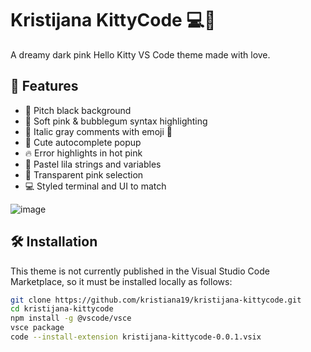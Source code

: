 # Kristijana KittyCode 💻🎀

A dreamy dark pink Hello Kitty VS Code theme made with love.

## 🎨 Features

- 🖤 Pitch black background
- 💖 Soft pink & bubblegum syntax highlighting
- 💬 Italic gray comments with emoji 🎀
- 🧠 Cute autocomplete popup
- 🔥 Error highlights in hot pink
- 🧪 Pastel lila strings and variables
- 🧻 Transparent pink selection
- 💻 Styled terminal and UI to match

![image](https://github.com/user-attachments/assets/94514d7f-97ce-4e90-92e7-2190f4c65ccb)


## 🛠 Installation

This theme is not currently published in the Visual Studio Code Marketplace, so it must be installed locally as follows:

```bash
git clone https://github.com/kristiana19/kristijana-kittycode.git
cd kristijana-kittycode
npm install -g @vscode/vsce
vsce package
code --install-extension kristijana-kittycode-0.0.1.vsix
